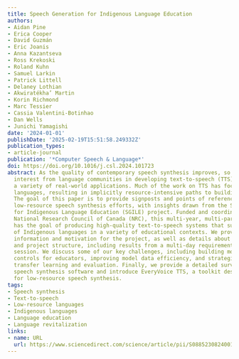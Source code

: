 ```yaml
---
title: Speech Generation for Indigenous Language Education
authors:
- Aidan Pine
- Erica Cooper
- David Guzmán
- Eric Joanis
- Anna Kazantseva
- Ross Krekoski
- Roland Kuhn
- Samuel Larkin
- Patrick Littell
- Delaney Lothian
- Akwiratékha’ Martin
- Korin Richmond
- Marc Tessier
- Cassia Valentini-Botinhao
- Dan Wells
- Junichi Yamagishi
date: '2024-01-01'
publishDate: '2025-02-19T15:51:58.249332Z'
publication_types:
- article-journal
publication: '*Computer Speech & Language*'
doi: https://doi.org/10.1016/j.csl.2024.101723
abstract: As the quality of contemporary speech synthesis improves, so too does the
  interest from language communities in developing text-to-speech (TTS) systems for
  a variety of real-world applications. Much of the work on TTS has focused on high-resource
  languages, resulting in implicitly resource-intensive paths to building such systems.
  The goal of this paper is to provide signposts and points of reference for future
  low-resource speech synthesis efforts, with insights drawn from the Speech Generation
  for Indigenous Language Education (SGILE) project. Funded and coordinated by the
  National Research Council of Canada (NRC), this multi-year, multi-partner project
  has the goal of producing high-quality text-to-speech systems that support the teaching
  of Indigenous languages in a variety of educational contexts. We provide background
  information and motivation for the project, as well as details about our approach
  and project structure, including results from a multi-day requirements-gathering
  session. We discuss some of our key challenges, including building models with appropriate
  controls for educators, improving model data efficiency, and strategies for low-resource
  transfer learning and evaluation. Finally, we provide a detailed survey of existing
  speech synthesis software and introduce EveryVoice TTS, a toolkit designed specifically
  for low-resource speech synthesis.
tags:
- Speech synthesis
- Text-to-speech
- Low-resource languages
- Indigenous languages
- Language education
- Language revitalization
links:
- name: URL
  url: https://www.sciencedirect.com/science/article/pii/S0885230824001062
---
```

